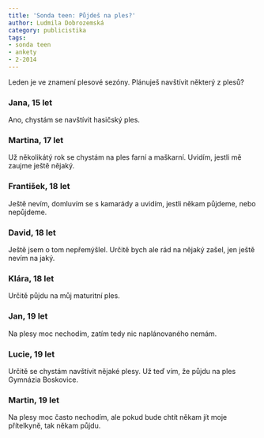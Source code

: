 ```yaml
---
title: 'Sonda teen: Půjdeš na ples?'
author: Ludmila Dobrozemská
category: publicistika
tags:
- sonda teen
- ankety
- 2-2014
---
```


Leden je ve znamení plesové sezóny. Plánuješ navštívit některý z plesů?

### Jana, 15 let
Ano, chystám se navštívit hasičský ples.

### Martina, 17 let
Už několikátý rok se chystám na ples farní a maškarní. Uvidím, jestli mě zaujme ještě nějaký.

### František, 18 let
Ještě nevím, domluvím se s kamarády a uvidím, jestli někam půjdeme, nebo nepůjdeme.

### David, 18 let
Ještě jsem o tom nepřemýšlel. Určitě bych ale rád na nějaký zašel, jen ještě nevím na jaký.

### Klára, 18 let
Určitě půjdu na můj maturitní ples.

### Jan, 19 let
Na plesy moc nechodím, zatím tedy nic naplánovaného nemám.

### Lucie, 19 let
Určitě se chystám navštívit nějaké plesy. Už teď vím, že půjdu na ples Gymnázia Boskovice.

### Martin, 19 let
Na plesy moc často nechodím, ale pokud bude chtít někam jít moje přítelkyně, tak někam půjdu.
